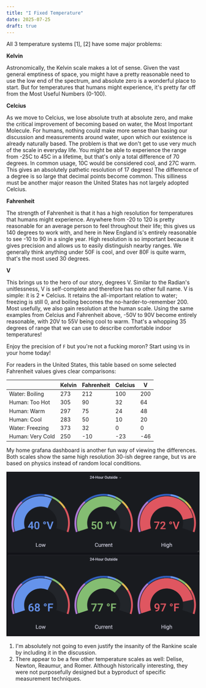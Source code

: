 ```yaml
---
title: "I Fixed Temperature"
date: 2025-07-25
draft: true
---
```


All 3 temperature systems [1], [2] have some major problems:

**Kelvin**

Astronomically, the Kelvin scale makes a lot of sense. Given the vast general emptiness of space, you might have a pretty reasonable need to use the low end of the spectrum, and absolute zero is a wonderful place to start. But for temperatures that humans might experience, it's pretty far off from the Most Useful Numbers (0-100).

**Celcius**

As we move to Celcius, we lose absolute truth at absolute zero, and make the critical improvement of becoming based on water, the Most Important Molecule. For humans, nothing could make more sense than basing our discussion and measurements around water, upon which our existence is already naturally based. The problem is that we don't get to use very much of the scale in everyday life. You might be able to experience the range from -25C to 45C in a lifetime, but that's only a total difference of 70 degrees. In common usage, 10C would be considered cool, and 27C warm. This gives an absolutely pathetic resolution of 17 degrees! The difference of a degree is so large that decimal points become common. This silliness must be another major reason the United States has not largely adopted Celcius.

**Fahrenheit**

The strength of Fahrenheit is that it has a high resolution for temperatures that humans might experience. Anywhere from -20 to 120 is pretty reasonable for an average person to feel throughout their life; this gives us 140 degrees to work with, and here in New England is's entirely reasonable to see -10 to 90 in a single year. High resolution is so important because it gives precision and allows us to easily distinguish nearby ranges. We generally think anything under 50F is cool, and over 80F is quite warm, that's the most used 30 degrees.

**V**

This brings us to the hero of our story, degrees V. Similar to the Radian's unitlessness, V is self-complete and therefore has no other full name. V is simple: it is 2 \* Celcius. It retains the all-important relation to water; freezing is still 0, and boiling becomes the no-harder-to-remember 200. Most usefully, we also gain resolution at the human scale. Using the same examples from Celcius and Fahrenheit above, -50V to 90V become entirely reasonable, with 20V to 55V being cool to warm. That's a whopping 35 degrees of range that we can use to describe comfortable indoor temperatures!

Enjoy the precision of `F` but you're not a fucking moron? Start using `V`s in your home today!

For readers in the United States, this table based on some selected Fahrenheit values gives clear comparisons:

|                  | Kelvin | Fahrenheit | Celcius | V   |
| ---------------- | ------ | ---------- | ------- | --- |
| Water: Boiling   | 273    | 212        | 100     | 200 |
| Human: Too Hot   | 305    | 90         | 32      | 64  |
| Human: Warm      | 297    | 75         | 24      | 48  |
| Human: Cool      | 283    | 50         | 10      | 20  |
| Water: Freezing  | 373    | 32         | 0       | 0   |
| Human: Very Cold | 250    | -10        | -23     | -46 |

My home grafana dashboard is another fun way of viewing the differences. Both scales show the same high resolution 30-ish degree range, but `V`s are based on physics instead of random local conditions.

![Grafana](/2025-7-25-I-Fixed-Temperature-Screenshot-1.png)

1. I'm absolutely not going to even justify the insanity of the Rankine scale by including it in the discussion.
2. There appear to be a few other temperature scales as well: Delise, Newton, Reaumur, and Romer. Although historically interesting, they were not purposefully designed but a byproduct of specific measurement techniques.
